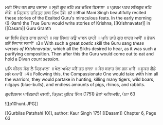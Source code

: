 ਮਨੀ ਸਿੰਘ ਭਨ ਗਾਥ ਰਸਾਲਾ ॥ ਸ੍ਰੀ ਗੁਰ ਤਹਿੰ ਕਰ ਚਰਿਤ ਬਿਸਾਲਾ ॥ 
ਪ੍ਰਥਮ ਪਹਰ ਸਤਿਗੁਰ ਤਹਿ ਐਸੇ ॥ ਕ੍ਰਿਸਨ ਚਰਿਤ੍ਰ ਗਾਥ ਲਿਖ ਤੈਸੇ ॥2॥
Bhai Mani Singh beautifully recited these stories of the Exalted Guru's miraculous feats. In the early morning (6-9am) the True Guru would write stories of Krishna, [[Krishnavatar]] in [[Dasam]] Guru Granth

ਯਾ ਬਿਧਿ ਸੁੰਦਰ ਗਾਥ ਭਨਾਹੀ ॥ ਸਭ ਸਿੱਖਨ ਕਉ ਪਾਵਨ ਚਾਹੀ ॥ 
ਪੁਨਿ ਤਾਤੇ ਗੁਰ ਬਾਹਰ ਆਵੈਂ ॥ ਭੋਜਨ ਕਰੈਂ ਦਿਵਾਨ ਲਗਾਵੈਂ ॥3॥
With such a great *poetic* skill the Guru sang *these verses of Krishnavatar*, which all the Sikhs desired to hear, as it was such a purifying composition. Then after this the Guru would come out to eat and hold a Divan *court session*.

ਪੁਨਿ ਬੀਰਨ ਸੰਗ ਲੈ ਕ੍ਰਿਪਾਲਾ ॥ ਖੇਲ ਅਖੇਟ ਕਰੈਂ ਹਤ ਭਾਲਾ ॥ 
ਸੇਰ ਬਰਾਹ ਰੋਝ ਗਨ ਮਾਰੈਂ ॥ ਸੂਕਰ ਗੈਂਡੇ ਸਸੇ ਅਪਾਰੈਂ ॥4॥
Following this, the Compassionate One would take with him all the warriors, they would partake in hunting, killing many tigers, wild boars, nilgays (blue-bulls), and endless amounts of pigs, rhinos, and rabbits.

ਗੁਰਬਿਲਾਸ ਪਾਤਿਸ਼ਾਹੀ ਦਸਵੀ, ਕ੍ਰਿਤ: ਕੁਇਰ ਸਿੰਘ (1751)
ਛੇਵਾਂ ਅਧਿਆਇ, ਪੰਨਾ 63

![[p10hunt.JPG]]

[[Gurbilas Patshahi 10]], author: Kaur Singh 1751
[[Dasam]]
Chapter 6, Page 63